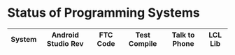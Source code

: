 # Status of Programming Systems

| System | Android Studio Rev | FTC Code | Test Compile | Talk to Phone | LCL Lib |
|-------|---------------------|----------|--------------|---------------|---------|

